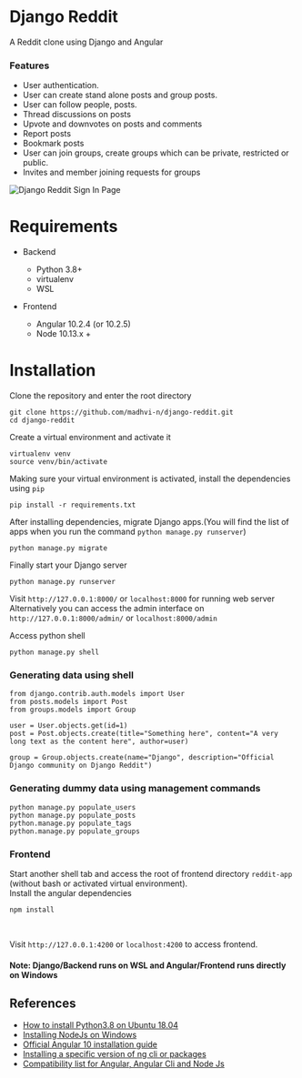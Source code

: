 # Django Reddit
A Reddit clone using Django and Angular

### Features

- User authentication.
- User can create stand alone posts and group posts.
- User can follow people, posts.
- Thread discussions on posts
- Upvote and downvotes on posts and comments
- Report posts
- Bookmark posts
- User can join groups, create groups which can be private, restricted or public.
- Invites and member joining requests for groups


![Django Reddit Sign In Page]('https://github.com/madhvi-n/django-reddit/screenshots/image01.png')

# Requirements
- Backend
    - Python 3.8+
    - virtualenv
    - WSL


- Frontend
    - Angular 10.2.4 (or 10.2.5)
    - Node 10.13.x +



# Installation

Clone the repository and enter the root directory
```
git clone https://github.com/madhvi-n/django-reddit.git
cd django-reddit
```


Create a virtual environment and activate it
```
virtualenv venv
source venv/bin/activate
```

Making sure your virtual environment is activated, install the dependencies using `pip`
```
pip install -r requirements.txt
```

After installing dependencies, migrate Django apps.(You will find the list of apps when you run the command `python manage.py runserver`)
```
python manage.py migrate
```

Finally start your Django server
```
python manage.py runserver
```

Visit `http://127.0.0.1:8000/` or `localhost:8000` for running web server
Alternatively you can access the admin interface on `http://127.0.0.1:8000/admin/` or `localhost:8000/admin`

Access python shell
```
python manage.py shell
```


### Generating data using shell
```
from django.contrib.auth.models import User
from posts.models import Post
from groups.models import Group

user = User.objects.get(id=1)
post = Post.objects.create(title="Something here", content="A very long text as the content here", author=user)

group = Group.objects.create(name="Django", description="Official Django community on Django Reddit")

```

### Generating dummy data using management commands

```
python manage.py populate_users
python manage.py populate_posts
python.manage.py populate_tags
python.manage.py populate_groups
```


### Frontend

Start another shell tab and access the root of frontend directory `reddit-app` (without bash or activated virtual environment). <br>
Install the angular dependencies
```
npm install
```

<br>

Visit `http://127.0.0.1:4200` or `localhost:4200` to access frontend.


#### Note: Django/Backend runs on WSL and Angular/Frontend runs directly on Windows


## References

- [How to install Python3.8 on Ubuntu 18.04](https://linuxize.com/post/how-to-install-python-3-8-on-ubuntu-18-04/)
- [Installing NodeJs on Windows](https://www.guru99.com/download-install-node-js.html)
- [Official Angular 10 installation guide](https://v10.angular.io/guide/setup-local)
- [Installing a specific version of ng cli or packages](https://stackoverflow.com/questions/44759621/install-specific-version-of-ng-cli)
- [Compatibility list for Angular, Angular Cli and Node Js](https://stackoverflow.com/questions/60248452/is-there-a-compatibility-list-for-angular-angular-cli-and-node-js)

